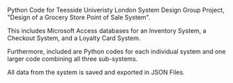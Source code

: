 Python Code for Teesside Univeristy London System Design Group Project, "Design of a Grocery Store Point of Sale System".

This includes Microsoft Access databases for an Inventory System, a Checkout System, and a Loyalty Card System. 

Furthermore, included are Python codes for each individual system and one larger code combining all three sub-systems. 

All data from the system is saved and exported in JSON Files.
